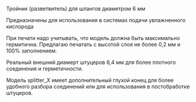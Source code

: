 Тройник (разветвитель) для шлангов диаметром 6 мм

Предназначены для использования в системах подачи увлажненного кислорода

При печати надо учитывать, что модель должна быть максимально гермитична. Предлагаю печатать с высотой слоя не более 0,2 мм и 100% заполнением.

Реальный внешний диамерт штуцеров 6,4 мм для более плотного соединения и герметичности.

Модель splitter_X имеет дополнительный глухой конец для более удобного разбора соединений или для использования в постобработке штуцеров.
